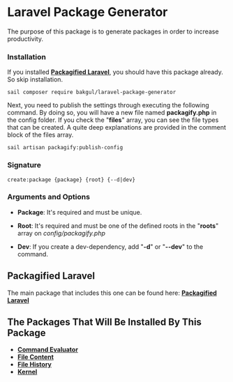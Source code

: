 # Laravel Package Generator

The purpose of this package is to generate packages in order to increase productivity.

### Installation
If you installed **[Packagified Laravel](https://github.com/bulentAkgul/packagified-laravel)**, you should have this package already. So skip installation.
```
sail composer require bakgul/laravel-package-generator
```
Next, you need to publish the settings through executing the following command. By doing so, you will have a new file named **packagify.php** in the config folder. If you check the "**files**" array, you can see the file types that can be created. A quite deep explanations are provided in the comment block of the files array.
```
sail artisan packagify:publish-config
```

### Signature
```
create:package {package} {root} {--d|dev}
```

### Arguments and Options
+ **Package**: It's required and must be unique.

+ **Root**: It's required and must be one of the defined roots in the "**roots**" array on *config/packagify.php*

+ **Dev**: If you create a dev-dependency, add "**-d**" or "**--dev**" to the command. 

## Packagified Laravel

The main package that includes this one can be found here: **[Packagified Laravel](https://github.com/bulentAkgul/packagified-laravel)**

## The Packages That Will Be Installed By This Package
+ **[Command Evaluator](https://github.com/bulentAkgul/command-evaluator)**
+ **[File Content](https://github.com/bulentAkgul/file-content)**
+ **[File History](https://github.com/bulentAkgul/file-history)**
+ **[Kernel](https://github.com/bulentAkgul/kernel)**